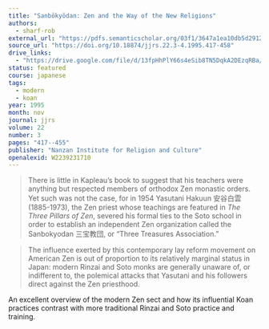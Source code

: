 ```yaml
---
title: "Sanbōkyōdan: Zen and the Way of the New Religions"
authors:
  - sharf-rob
external_url: "https://pdfs.semanticscholar.org/03f1/3647a1ea10db5d2912b91fcff01bf0a29582.pdf"
source_url: "https://doi.org/10.18874/jjrs.22.3-4.1995.417-458"
drive_links:
  - "https://drive.google.com/file/d/13fpHhPlY66s4eSib8TN5DqkA2DEzqRBa/view?usp=drivesdk"
status: featured
course: japanese
tags:
  - modern
  - koan
year: 1995
month: nov
journal: jjrs
volume: 22
number: 3
pages: "417--455"
publisher: "Nanzan Institute for Religion and Culture"
openalexid: W2239231710
---
```


> There is little in Kapleau’s book to suggest that his teachers were anything but respected members of orthodox Zen monastic orders. 
Yet such was not the case, for in 1954 Yasutani Hakuun 安谷白雲 (1885-1973), the Zen priest whose teachings are featured in *The Three Pillars of Zen*, severed his formal ties to the Soto school in order to establish an independent Zen organization called the Sanbokyodan 三宝教団, or “Three Treasures Association.”

> The influence exerted by this contemporary lay reform movement on American Zen is out of proportion to its relatively marginal status in Japan: modern Rinzai and Soto monks are generally unaware of, or indifferent to, the polemical attacks that Yasutani and his followers direct against the Zen priesthood.

An excellent overview of the modern Zen sect and how its influential Koan practices contrast with more traditional Rinzai and Soto practice and training.
